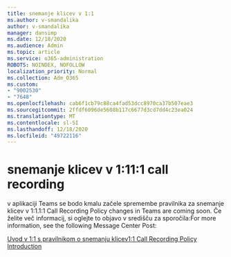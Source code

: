 ```yaml
---
title: snemanje klicev v 1:1
ms.author: v-smandalika
author: v-smandalika
manager: dansimp
ms.date: 12/18/2020
ms.audience: Admin
ms.topic: article
ms.service: o365-administration
ROBOTS: NOINDEX, NOFOLLOW
localization_priority: Normal
ms.collection: Adm_O365
ms.custom:
- "9002530"
- "7648"
ms.openlocfilehash: cab6f1cb79c88ca4fad53dcc8970ca37b507eae3
ms.sourcegitcommit: 2ffdf6096de5608b117c6677d3cd7dd4c23ea024
ms.translationtype: MT
ms.contentlocale: sl-SI
ms.lasthandoff: 12/18/2020
ms.locfileid: "49722116"
---
```

# <a name="11-call-recording"></a><span data-ttu-id="0192c-102">snemanje klicev v 1:1</span><span class="sxs-lookup"><span data-stu-id="0192c-102">1:1 call recording</span></span>

<span data-ttu-id="0192c-103">v aplikaciji Teams se bodo kmalu začele spremembe pravilnika za snemanje klicev v 1:1.</span><span class="sxs-lookup"><span data-stu-id="0192c-103">1:1 Call Recording Policy changes in Teams are coming soon.</span></span> <span data-ttu-id="0192c-104">Če želite več informacij, si oglejte to objavo v središču za sporočila:</span><span class="sxs-lookup"><span data-stu-id="0192c-104">For more information, see the following Message Center Post:</span></span>

[<span data-ttu-id="0192c-105">Uvod v 1:1 s pravilnikom o snemanju klicev</span><span class="sxs-lookup"><span data-stu-id="0192c-105">1:1 Call Recording Policy Introduction</span></span>](https://admin.microsoft.com/AdminPortal/Home)
